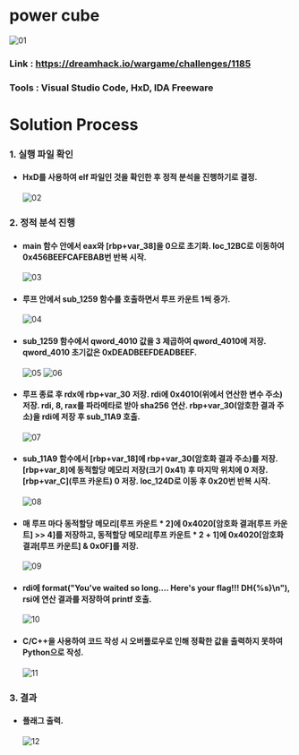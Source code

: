 # **power cube**

![01](https://github.com/idong00/ReversingStudy/blob/main/Problem21/Image/01.PNG?raw=true)
### Link : https://dreamhack.io/wargame/challenges/1185
### Tools : Visual Studio Code, HxD, IDA Freeware

# **Solution Process**
### 1. 실행 파일 확인
  - #### HxD를 사용하여 elf 파일인 것을 확인한 후 정적 분석을 진행하기로 결정. 
    ![02](https://github.com/idong00/ReversingStudy/blob/main/Problem21/Image/02.PNG?raw=true)

### 2. 정적 분석 진행
  - #### main 함수 안에서 eax와 [rbp+var_38]을 0으로 초기화. loc_12BC로 이동하여 0x456BEEFCAFEBAB번 반복 시작.
    ![03](https://github.com/idong00/ReversingStudy/blob/main/Problem21/Image/03.PNG?raw=true)

  - #### 루프 안에서 sub_1259 함수를 호출하면서 루프 카운트 1씩 증가.
    ![04](https://github.com/idong00/ReversingStudy/blob/main/Problem21/Image/04.PNG?raw=true)

  - #### sub_1259 함수에서 qword_4010 값을 3 제곱하여 qword_4010에 저장. qword_4010 초기값은 0xDEADBEEFDEADBEEF.
    ![05](https://github.com/idong00/ReversingStudy/blob/main/Problem21/Image/05.PNG?raw=true)
    ![06](https://github.com/idong00/ReversingStudy/blob/main/Problem21/Image/06.PNG?raw=true)

  - #### 루프 종료 후 rdx에 rbp+var_30 저장. rdi에 0x4010(위에서 연산한 변수 주소) 저장. rdi, 8, rax를 파라메타로 받아 sha256 연산. rbp+var_30(암호한 결과 주소)을 rdi에 저장 후 sub_11A9 호출.
    ![07](https://github.com/idong00/ReversingStudy/blob/main/Problem21/Image/07.PNG?raw=true)

  - #### sub_11A9 함수에서 [rbp+var_18]에 rbp+var_30(암호화 결과 주소)를 저장. [rbp+var_8]에 동적할당 메모리 저장(크기 0x41) 후 마지막 위치에 0 저장. [rbp+var_C](루프 카운트) 0 저장. loc_124D로 이동 후 0x20번 반복 시작.
    ![08](https://github.com/idong00/ReversingStudy/blob/main/Problem21/Image/08.PNG?raw=true)

  - #### 매 루프 마다 동적할당 메모리[루프 카운트 * 2]에 0x4020[암호화 결과[루프 카운트] >> 4]를 저장하고, 동적할당 메모리[루프 카운트 * 2 + 1]에 0x4020[암호화 결과[루프 카운트] & 0x0F]를 저장.
    ![09](https://github.com/idong00/ReversingStudy/blob/main/Problem21/Image/09.PNG?raw=true)

  - #### rdi에 format("You've waited so long.... Here's your flag!!! DH{%s}\n"), rsi에 연산 결과를 저장하여 printf 호출.
    ![10](https://github.com/idong00/ReversingStudy/blob/main/Problem21/Image/10.PNG?raw=true)

  - #### C/C++을 사용하여 코드 작성 시 오버플로우로 인해 정확한 값을 출력하지 못하여 Python으로 작성.
    ![11](https://github.com/idong00/ReversingStudy/blob/main/Problem21/Image/11.PNG?raw=true)  

### 3. 결과
  - #### 플래그 출력.
    ![12](https://github.com/idong00/ReversingStudy/blob/main/Problem21/Image/12.PNG?raw=true)